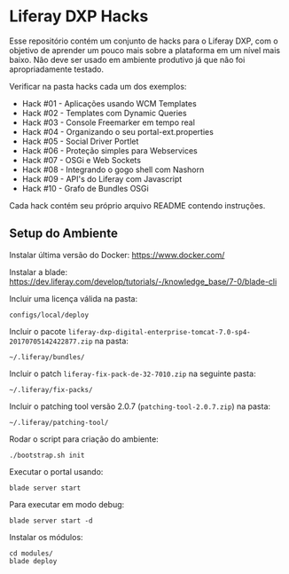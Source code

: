 # Liferay DXP Hacks

Esse repositório contém um conjunto de hacks para o Liferay DXP, com o objetivo de aprender um pouco mais sobre a plataforma em um nível mais baixo. Não deve ser usado em ambiente produtivo já que não foi apropriadamente testado.

Verificar na pasta hacks cada um dos exemplos:

* Hack #01 - Aplicações usando WCM Templates
* Hack #02 - Templates com Dynamic Queries
* Hack #03 - Console Freemarker em tempo real
* Hack #04 - Organizando o seu portal-ext.properties
* Hack #05 - Social Driver Portlet
* Hack #06 - Proteção simples para Webservices
* Hack #07 - OSGi e Web Sockets
* Hack #08 - Integrando o gogo shell com Nashorn
* Hack #09 - API's do Liferay com Javascript
* Hack #10 - Grafo de Bundles OSGi

Cada hack contém seu próprio arquivo README contendo instruções.

## Setup do Ambiente

Instalar última versão do Docker: https://www.docker.com/

Instalar a blade: https://dev.liferay.com/develop/tutorials/-/knowledge_base/7-0/blade-cli

Incluir uma licença válida na pasta:

```
configs/local/deploy
```

Incluir o pacote ```liferay-dxp-digital-enterprise-tomcat-7.0-sp4-20170705142422877.zip``` na pasta:

```
~/.liferay/bundles/
```

Incluir o patch ```liferay-fix-pack-de-32-7010.zip``` na seguinte pasta:

```
~/.liferay/fix-packs/
```

Incluir o patching tool versão 2.0.7 (```patching-tool-2.0.7.zip```) na pasta:

```
~/.liferay/patching-tool/
```

Rodar o script para criação do ambiente:

```
./bootstrap.sh init
```

Executar o portal usando:

```
blade server start
```

Para executar em modo debug:

```
blade server start -d
```

Instalar os módulos:

```
cd modules/
blade deploy
```

